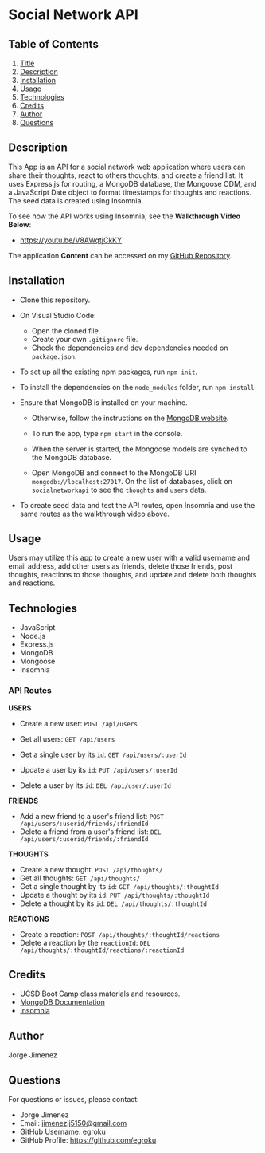 # Social Network API 

## Table of Contents
  1. [Title](#title)
  2. [Description](#description)
  3. [Installation](#installation)
  4. [Usage](#usage)
  5. [Technologies](#technologies)
  6. [Credits](#credits)
  7. [Author](#author)
  8. [Questions](#questions)

## Description 

This App is an API for a social network web application where users can share their thoughts, react to others thoughts, and create a friend list. It uses Express.js for routing, a MongoDB database, the Mongoose ODM, and a JavaScript Date object to format timestamps for thoughts and reactions. The seed data is created using Insomnia.

To see how the API works using Insomnia, see the **Walkthrough Video Below**:

* https://youtu.be/V8AWqtjCkKY

The application **Content** can be accessed on my [GitHub Repository](https://github.com/EgRoku/social-network-api).

## Installation
  * Clone this repository.

  * On Visual Studio Code:
      * Open the cloned file. 
      * Create your own `.gitignore` file.
      * Check the dependencies and dev dependencies needed on `package.json`. 
  
  * To set up all the existing npm packages, run `npm init`.

  * To install the dependencies on the `node_modules` folder, run `npm install`

  * Ensure that MongoDB is installed on your machine. 
      * Otherwise, follow the instructions on the [MongoDB website](https://www.mongodb.com/docs/manual/installation/).

      * To run the app, type `npm start` in the console.

      * When the server is started, the Mongoose models are synched to the MongoDB database.
      
      * Open MongoDB and connect to the MongoDB URI `mongodb://localhost:27017`. On the list of databases, click on `socialnetworkapi` to see the `thoughts` and `users` data.

  * To create seed data and test the API routes, open Insomnia and use the same routes as the walkthrough video above.

## Usage

Users may utilize this app to create a new user with a valid username and email address, add other users as friends, delete those friends, post thoughts, reactions to those thoughts, and update and delete both thoughts and reactions.

 ## Technologies
  * JavaScript
  * Node.js
  * Express.js
  * MongoDB
  * Mongoose
  * Insomnia
  
 ### API Routes 

  **USERS**
  * Create a new user:  `POST /api/users`
  * Get all users: `GET /api/users`
  * Get a single user by its `id`: `GET /api/users/:userId`

  * Update a user by its `id`: `PUT /api/users/:userId`

  * Delete a user by its `id`: `DEL /api/user/:userId`

  **FRIENDS**
  * Add a new friend to a user's friend list: `POST /api/users/:userid/friends/:friendId`
  * Delete a friend from a user's friend list: `DEL /api/users/:userid/friends/:friendId`

 **THOUGHTS**
  * Create a new thought: `POST /api/thoughts/`
  * Get all thoughts: `GET /api/thoughts/`
  * Get a single thought by its `id`: `GET /api/thoughts/:thoughtId`
  * Update a thought by its `id`: `PUT /api/thoughts/:thoughtId`
  * Delete a thought by its `id`: `DEL /api/thoughts/:thoughtId`

 **REACTIONS**
  * Create a reaction: `POST /api/thoughts/:thoughtId/reactions`
  * Delete a reaction by the `reactionId`: `DEL /api/thoughts/:thoughtId/reactions/:reactionId`
  
  ## Credits
  * UCSD Boot Camp class materials and resources.
  * [MongoDB Documentation](https://www.mongodb.com/docs/manual/reference/connection-string/)
  * [Insomnia](https://insomnia.rest/)

  ## Author
  Jorge Jimenez

  ## Questions
  For questions or issues, please contact: 
  - Jorge Jimenez 
  - Email: jimenezjj5150@gmail.com
  - GitHub Username: egroku
  - GitHub Profile: https://github.com/egroku


